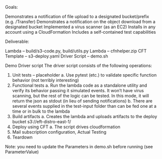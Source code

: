 Goals:

Demonstrates a notification of file upload to a designated bucket/prefix (e.g. /Transfer)
Demonstrates a notification on the object download from a designated bucket
Implemented a virus scanner (as an EC2)
Installs in any account using a CloudFormation
Includes a self-contained test capabilities

Deliverable:

Lambda – build/s3-code.py, build/utils.py
Lambda – cfnhelper.zip
CFT Template – s3-deploy.yaml
Driver Script – demo.sh

Demo Driver script
The driver script consists of the following operations:
1.	Unit tests – placeholder
   a.	Use pytest (etc.) to validate specific function behavior (not terribly interesting)
2.	Functional tests
   a.	Run the lambda code as a standalone utility and verify its behavior passing it simulated events. It won’t have virus scanning, but the rest of the logic can be tested. In this mode, it will return the json as stdout (in lieu of sending notifications)
   b.	There are several events supplied in the test-input folder than can be fed one at a time or in bulk to the lambda
3.	Build artifacts
   a.	Creates the lambda and uploads artifacts to the deploy bucket s3://eft-distro-east-1/
4.	Deploy using CFT
   a.	The script drives cloudformation
5.	Mail subscription configuration, Actual Testing
6.	Teardown 

Note: you need to update the Parameters in demo.sh before running (see ParameterValue)
